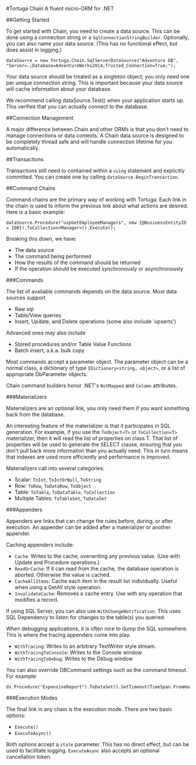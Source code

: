 #Tortuga Chain
A fluent micro-ORM for .NET

##Getting Started

To get started with Chain, you need to create a data source. This can be done using a connection string or a `SqlConnectionStringBuilder`. Optionally, you can also name your data source. (This has no functional effect, but does assist in logging.)

    dataSource = new Tortuga.Chain.SqlServerDataSource("Adventure DB", "Server=.;Database=AdventureWorks2014;Trusted_Connection=True;");

Your data source should be treated as a singleton object; you only need one per unique connection string. This is important because your data source will cache information about your database.

We recommend calling dataSource.Test() when your application starts up. This verifies that you can actually connect to the database.

##Connection Management

A major difference between Chain and other ORMs is that you don't need to manage connections or data contexts. A Chain data source is designed to be completely thread safe and will handle connection lifetime for you automatically.

##Transactions

Transactions still need to contained within a `using` statement and explicitly committed. You can create one by calling `dataSource.BeginTransaction`.

##Command Chains

Command chains are the primary way of working with Tortuga. Each link in the chain is used to inform the previous link about what actions are desired. Here is a basic example:

    dataSource.Procedure("uspGetEmployeeManagers", new {@BusinessEntityID = 100}).ToCollection<Manager>().Execute();

Breaking this down, we have:

* The data source
* The command being performed
* How the results of the command should be returned
* If the operation should be executed synchronously or asynchronously

###Commands

The list of available commands depends on the data source. Most data sources support 

* Raw sql
* Table/View queries
* Insert, Update, and Delete operations (some also include 'upserts')

Advanced ones may also include

* Stored procedures and/or Table Value Functions
* Batch insert, a.k.a. bulk copy

Most commands accept a parameter object. The parameter object can be a normal class, a dictionary of type `IDictionary<string, object>`, or a list of appropriate DbParameter objects.

Chain command builders honor .NET's `NotMapped` and `Column` attributes.

###Materializers

Materializers are an optional link, you only need them if you want something back from the database.

An interesting feature of the materializer is that it participates in SQL generation. For example, if you use the `ToObject<T>` or `ToCollection<T>` materializer, then it will read the list of properties on class T. That list of properties will be used to generate the SELECT clause, ensuring that you don't pull back more information than you actually need. This in turn means that indexes are used more efficiently and performance is improved.

Materializers call into several categories:

* Scalar: `ToInt`, `ToIntOrNull`, `ToString`
* Row: `ToRow`, `ToDataRow`, `ToObject`
* Table: `ToTable`, `ToDataTable`, `ToCollection`
* Multiple Tables: `ToTableSet`, `ToDataSet`

###Appenders

Appenders are links that can change the rules before, during, or after execution.  An appender can be added after a materializer or another appender.

Caching appenders include:

* `Cache`: Writes to the cache, overwriting any previous value. (Use with Update and Procedure operations.)
* `ReadOrCache`: If it can read from the cache, the database operation is aborted. Otherwise the value is cached. 
* `CacheAllItems`: Cache each item in the result list individually. Useful when using a GetAll style operation.
* `InvalidateCache`: Removes a cache entry. Use with any operation that modifies a record.

If using SQL Server, you can also use `WithChangeNotification`. This uses SQL Dependency to listen for changes to the table(s) you queried.

When debugging applications, it is often nice to dump the SQL somewhere. This is where the tracing appenders come into play.

* `WithTracing`: Writes to an arbitrary TextWriter style stream.
* `WithTracingToConsole`: Writes to the Console window
* `WithTracingToDebug`: Writes to the Debug window

You can also override DBCommand settings such as the command timeout. For example:

    ds.Procedure("ExpensiveReport").ToDataSet().SetTimeout(TimeSpan.FromHours(3)).Execute()

###Execution Modes

The final link in any chain is the execution mode. There are two basic options:

* `Execute()`
* `ExecuteAsync()`

Both options accept a `state` parameter. This has no direct effect, but can be used to facilitate logging. `ExecuteAsync` also accepts an optional cancellation token.


